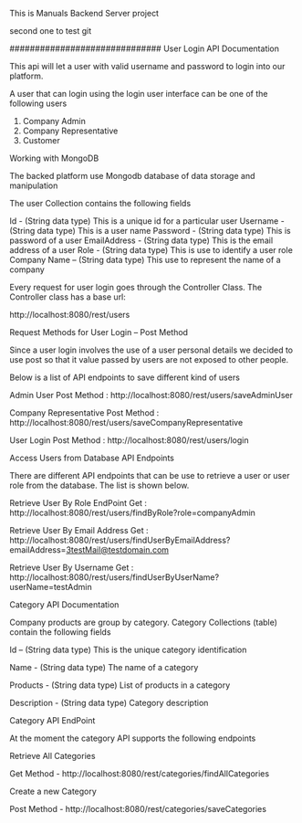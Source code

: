 This is Manuals Backend Server project 

second one to test git

##############################
User Login API Documentation

This api will let a user with valid username and password to login into our platform.

A user that can login using the login user interface can be one of the following users

1. Company Admin
2. Company Representative
3. Customer


Working with MongoDB 

The backed platform use Mongodb database of data storage and manipulation

The user Collection contains the following fields

Id  - (String data type) This is a unique id for a particular user
Username - (String data type) This is a user name
Password - (String data type) This is password of a user
EmailAddress - (String data type) This is the email address of a user
Role - (String data type) This is use to identify a user role
Company Name – (String data type) This use to represent the name of a company

Every request for user login goes through the Controller Class. The Controller class has a base url:

http://localhost:8080/rest/users


Request Methods for User Login – Post Method

Since a user login involves the use of a user personal details we decided to use post so that it value passed by users are not exposed to other people.

Below is a list of API endpoints to save different kind of users

Admin User
Post Method : http://localhost:8080/rest/users/saveAdminUser

Company Representative
Post Method : http://localhost:8080/rest/users/saveCompanyRepresentative

User Login
Post Method : http://localhost:8080/rest/users/login


Access Users from Database API Endpoints

There are different API endpoints that can be use to retrieve a user or user role from the database. The list is shown below.

Retrieve User By Role EndPoint
Get : http://localhost:8080/rest/users/findByRole?role=companyAdmin


Retrieve User By Email Address
Get : http://localhost:8080/rest/users/findUserByEmailAddress?emailAddress=3testMail@testdomain.com


Retrieve User By Username
Get : http://localhost:8080/rest/users/findUserByUserName?userName=testAdmin




Category API Documentation

Company products are group by category. Category Collections (table) contain the following fields

Id – (String data type) This is the unique category identification

Name - (String data type) The name of a category

Products - (String data type) List of products in a category

Description - (String data type) Category description



Category API EndPoint

At the moment the category API supports the following endpoints


Retrieve All Categories

Get Method - http://localhost:8080/rest/categories/findAllCategories


Create a new Category

Post Method - http://localhost:8080/rest/categories/saveCategories
